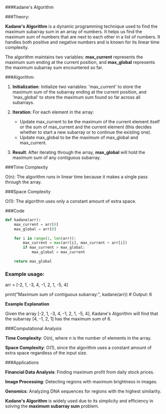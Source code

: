 ###Kadane's Algorithm

###Theory:

**Kadane's Algorithm** is a dynamic programming technique used to find the maximum subarray sum in an array of numbers. It helps us find the maximum sum of numbers that are next to each other in a list of numbers. It handles both positive and negative numbers and is known for its linear time complexity.

The algorithm maintains two variables: **max_current** represents the maximum sum ending at the current position, and **max_global** represents the maximum subarray sum encountered so far. 

###Algorithm:

1. **Initialization**:
   Initialize two variables: 'max_current' to store the maximum sum of the subarray ending at the current position, and 'max_global' to store the maximum sum found so far across all subarrays.
   
3. **Iteration**:
   For each element in the array:
     - Update max_current to be the maximum of the current element itself or the sum of max_current and the current element (this decides whether to start a new subarray or to continue the existing one).
     - Update max_global to be the maximum of max_global and max_current.
       
4. **Result**:
   After iterating through the array, **max_global** will hold the maximum sum of any contiguous subarray.

###Time Complexity

O(n): The algorithm runs in linear time because it makes a single pass through the array.

###Space Complexity

O(1): The algorithm uses only a constant amount of extra space.

###Code

```python
def kadane(arr):
    max_current = arr[0]
    max_global = arr[0]
    
    for i in range(1, len(arr)):
        max_current = max(arr[i], max_current + arr[i])
        if max_current > max_global:
            max_global = max_current
    
    return max_global
```

### Example usage:

arr = [-2, 1, -3, 4, -1, 2, 1, -5, 4]

print("Maximum sum of contiguous subarray:", kadane(arr))  # Output: 6

**Example Explanation**

Given the array [-2, 1, -3, 4, -1, 2, 1, -5, 4], 
Kadane's Algorithm will find that the subarray [4, -1, 2, 1] has the maximum sum of 6.

###Computational Analysis

**Time Complexity**: O(n), where n is the number of elements in the array.

**Space Complexity**: O(1), since the algorithm uses a constant amount of extra space regardless of the input size.

###Applications

**Financial Data Analysis**: Finding maximum profit from daily stock prices.

**Image Processing**: Detecting regions with maximum brightness in images.

**Genomics**: Analyzing DNA sequences for regions with the highest similarity.

**Kadane's Algorithm** is widely used due to its simplicity and efficiency in solving the **maximum subarray sum** problem.
